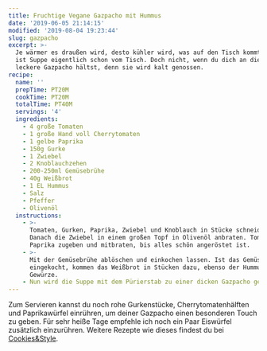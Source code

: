 ```yaml
---
title: Fruchtige Vegane Gazpacho mit Hummus
date: '2019-06-05 21:14:15'
modified: '2019-08-04 19:23:44'
slug: gazpacho
excerpt: >-
  Je wärmer es draußen wird, desto kühler wird, was auf den Tisch kommt. Deshalb
  ist Suppe eigentlich schon vom Tisch. Doch nicht, wenn du dich an diese
  leckere Gazpacho hältst, denn sie wird kalt genossen. 
recipe:
  name: ''
  prepTime: PT20M
  cookTime: PT20M
  totalTime: PT40M
  servings: '4'
  ingredients:
    - 4 große Tomaten
    - 1 große Hand voll Cherrytomaten
    - 1 gelbe Paprika
    - 150g Gurke
    - 1 Zwiebel
    - 2 Knoblauchzehen
    - 200-250ml Gemüsebrühe
    - 40g Weißbrot
    - 1 EL Hummus
    - Salz
    - Pfeffer
    - Olivenöl
  instructions:
    - >-
      Tomaten, Gurken, Paprika, Zwiebel und Knoblauch in Stücke schneiden.
      Danach die Zwiebel in einem großen Topf in Olivenöl anbraten. Tomaten und
      Paprika zugeben und mitbraten, bis alles schön angeröstet ist.
    - >-
      Mit der Gemüsebrühe ablöschen und einkochen lassen. Ist das Gemüse gut
      eingekocht, kommen das Weißbrot in Stücken dazu, ebenso der Hummus und die
      Gewürze.
    - Nun wird die Suppe mit dem Pürierstab zu einer dicken Gazpacho gemixt.
---
```


Zum Servieren kannst du noch rohe Gurkenstücke, Cherrytomatenhälften und Paprikawürfel einrühren, um deiner Gazpacho einen besonderen Touch zu geben. Für sehr heiße Tage empfehle ich noch ein Paar Eiswürfel zusätzlich einzurühren. Weitere Rezepte wie dieses findest du bei [Cookies&Style](https://cookiesandstyle.at).
